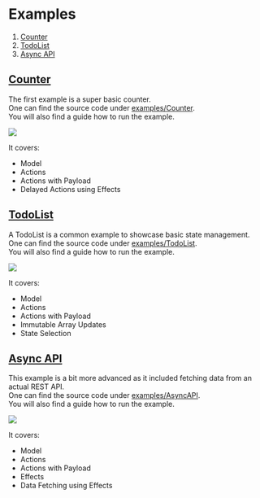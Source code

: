 # Examples

1. [Counter](#counter)
2. [TodoList](#todolist)
3. [Async API](#async-api)

## [Counter](https://github.com/rofrischmann/alveron/tree/master/examples/Counter)

The first example is a super basic counter.<br>
One can find the source code under [examples/Counter](https://github.com/rofrischmann/alveron/tree/master/examples/Counter).<br>
You will also find a guide how to run the example.

<img src="https://raw.githubusercontent.com/rofrischmann/alveron/master/docs/res/Counter.gif">

It covers:
* Model
* Actions
* Actions with Payload
* Delayed Actions using Effects

## [TodoList](https://github.com/rofrischmann/alveron/tree/master/examples/TodoList)

A TodoList is a common example to showcase basic state management.<br>
One can find the source code under [examples/TodoList](https://github.com/rofrischmann/alveron/tree/master/examples/TodoList).<br>
You will also find a guide how to run the example.

<img src="https://raw.githubusercontent.com/rofrischmann/alveron/master/docs/res/TodoList.gif">

It covers:
* Model
* Actions
* Actions with Payload
* Immutable Array Updates
* State Selection

## [Async API](https://github.com/rofrischmann/alveron/tree/master/examples/AsyncAPI)

This example is a bit more advanced as it included fetching data from an actual REST API.<br>
One can find the source code under [examples/AsyncAPI](https://github.com/rofrischmann/alveron/tree/master/examples/TodoList).<br>
You will also find a guide how to run the example.

<img src="https://raw.githubusercontent.com/rofrischmann/alveron/master/docs/res/AsyncAPI.gif">

It covers:
* Model
* Actions
* Actions with Payload
* Effects
* Data Fetching using Effects